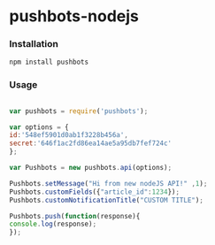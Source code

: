 # pushbots-nodejs

### Installation
```bash
npm install pushbots
```

### Usage

```javascript

var pushbots = require('pushbots');

var options = {
id:'548ef5901d0ab1f3228b456a',
secret:'646f1ac2fd86ea14ae5a95db7fef724c'
};

var Pushbots = new pushbots.api(options);

Pushbots.setMessage("Hi from new nodeJS API!" ,1);
Pushbots.customFields({"article_id":1234});
Pushbots.customNotificationTitle("CUSTOM TITLE");

Pushbots.push(function(response){
console.log(response);
});
